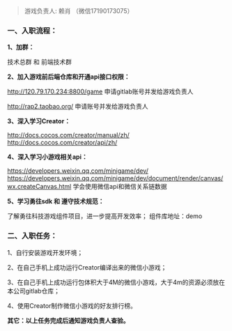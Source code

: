 
> 游戏负责人: 赖肖 （微信17190173075）

### 一、入职流程：

**1、加群：**

技术总群 和 前端技术群

**2、加入游戏前后端仓库和开通api接口权限：**

http://120.79.170.234:8800/game
申请gitlab账号并发给游戏负责人

http://rap2.taobao.org/
申请账号并发给游戏负责人

**3、深入学习Creator：**

http://docs.cocos.com/creator/manual/zh/
http://docs.cocos.com/creator/api/zh/

**4、深入学习小游戏相关api：**

https://developers.weixin.qq.com/minigame/dev/
https://developers.weixin.qq.com/minigame/dev/document/render/canvas/wx.createCanvas.html
学会使用微信api和微信关系链数据

**5、学习勇往sdk 和 遵守技术规范：**

了解勇往科技游戏组件项目，进一步提高开发效率； 组件库地址：demo




### 二、入职任务：

1、自行安装游戏开发环境；

2、在自己手机上成功运行Creator编译出来的微信小游戏；

3、在自己手机上成功运行包体积大于4M的微信小游戏，大于4m的资源必须放在本公司gitlab仓库；

4、使用Creator制作微信小游戏的好友排行榜。

**其它：以上任务完成后通知游戏负责人查验。**
